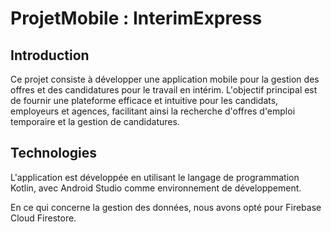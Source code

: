 # ProjetMobile : InterimExpress
## Introduction

Ce projet consiste à développer une application mobile pour la gestion des offres et des candidatures pour le travail en intérim. L'objectif principal est de fournir une plateforme efficace et intuitive pour les candidats, employeurs et agences, facilitant ainsi la recherche d'offres d'emploi temporaire et la gestion de candidatures.

## Technologies
L'application est développée en utilisant le langage de programmation Kotlin, avec Android Studio comme environnement de développement.

En ce qui concerne la gestion des données, nous avons opté pour Firebase Cloud Firestore.
